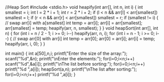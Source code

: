 //Heap Sort 
#include <stdio.h> 
void heapify(int arr[], int n, int i) 
{ 
 int smallest = i; 
 int l = 2 * i + 1; 
 int r = 2 * i + 2; 
 if (l < n && arr[l] < arr[smallest]) 
 smallest = l; 
 if (r < n && arr[r] < arr[smallest]) 
 smallest = r; 
 if (smallest != i) { 
 // swap arr[i] with a[smallest] 
 int temp = arr[i]; 
 arr[i] = arr[smallest]; 
 arr[smallest] = temp; 
 heapify(arr, n, smallest); 
 } 
} 
void heapSort(int arr[], int n) 
{ 
 for (int i = n / 2 - 1; i >= 0; i--) 
 heapify(arr, n, i); 
 for (int i = n - 1; i >= 0; i--) { 
 // swap arr[0] with arr[i] 
 int temp = arr[0]; 
 arr[0] = arr[i]; 
 arr[i] = temp; 
 heapify(arr, i, 0); 
 } 
} 
 
int main() 
{ 
int a[50],n,i; 
printf("Enter the size of the array:"); 
scanf("%d",&n); 
printf("\nEnter the elements:"); 
for(i=0;i<n;i++) 
scanf("%d",&a[i]); 
printf("\nThe list before sorting:"); 
for(i=0;i<n;i++) 
printf("%d ",a[i]); 
heapSort(a,n); 
printf("\nThe list after sorting:"); 
for(i=0;i<n;i++) 
printf("%d ",a[i]); 
} 
